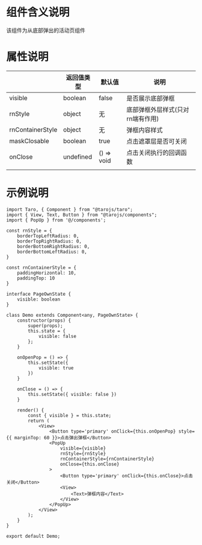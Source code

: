 # 组件含义说明

该组件为从底部弹出的活动页组件

# 属性说明

|                  | 返回值类型 | 默认值     | 说明                             |
| ---------------- | ---------- | ---------- | -------------------------------- |
| visible          | boolean    | false      | 是否展示底部弹框                 |
| rnStyle          | object     | 无         | 底部弹框外层样式(只对rn端有作用) |
| rnContainerStyle | object     | 无         | 弹框内容样式                     |
| maskClosable     | boolean    | true       | 点击遮罩层是否可关闭             |
| onClose          | undefined  | () => void | 点击关闭执行的回调函数           |
|                  |            |            |                                  |

# 示例说明

```
import Taro, { Component } from "@tarojs/taro";
import { View, Text, Button } from "@tarojs/components";
import { PopUp } from '@/components';

const rnStyle = {
    borderTopLeftRadius: 0,
    borderTopRightRadius: 0,
    borderBottomRightRadius: 0,
    borderBottomLeftRadius: 0,
}

const rnContainerStyle = {
    paddingHorizontal: 10,
    paddingTop: 10
}

interface PageOwnState {
    visible: boolean
}

class Demo extends Component<any, PageOwnState> {
    constructor(props) {
        super(props);
        this.state = {  
            visible: false
        };
    }

    onOpenPop = () => {
        this.setState({ 
            visible: true
        })
    }

    onClose = () => {
        this.setState({ visible: false })
    }

    render() {
        const { visible } = this.state;
        return (
            <View>
                <Button type='primary' onClick={this.onOpenPop} style={{ marginTop: 60 }}>点击弹出弹框</Button>
                <PopUp
                    visible={visible}
                    rnStyle={rnStyle}
                    rnContainerStyle={rnContainerStyle}
                    onClose={this.onClose}
                >
                    <Button type='primary' onClick={this.onClose}>点击关闭</Button>
                    <View>
                        <Text>弹框内容</Text>
                    </View>
                </PopUp>
            </View>
        );
    }
}

export default Demo;
```

